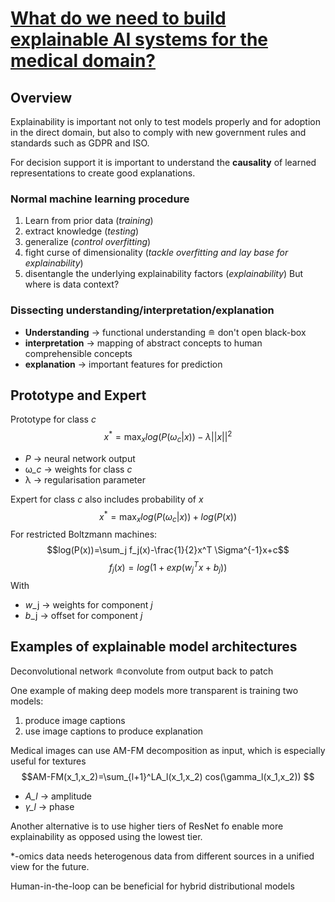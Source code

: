 # [What do we need to build explainable AI systems for the medical domain?](https://arxiv.org/abs/1712.09923)
## Overview
Explainability is important not only to test models properly and for adoption in the direct domain, but also to comply with new government rules and standards such as GDPR and ISO.

For decision support it is important to understand the **causality** of learned representations to create good explanations.
### Normal machine learning procedure
1. Learn from prior data (*training*)
1. extract knowledge (*testing*)
1. generalize (*control overfitting*)
1. fight curse of dimensionality (*tackle overfitting and lay base for explainability*)
1. disentangle the underlying explainability factors (*explainability*)
But where is data context?

### Dissecting understanding/interpretation/explanation 
- **Understanding** &rightarrow; functional understanding &#8792; don't open black-box
- **interpretation** &rightarrow; mapping of abstract concepts to human comprehensible concepts
- **explanation** &rightarrow; important features for prediction
## Prototype and Expert
Prototype for class *c*
$$ x^*=\max_x log(P(\omega_c|x)) - \lambda ||x||^2 $$
- *P* &rightarrow; neural network output
- &omega;*_c* &rightarrow; weights for class *c*
- &lambda; &rightarrow; regularisation parameter

Expert for class *c* also includes probability of *x*
$$ x^*=\max_x log(P(\omega_c|x)) +log(P(x)) $$ 
For restricted Boltzmann machines:
$$log(P(x))=\sum_j f_j(x)-\frac{1}{2}x^T \Sigma^{-1}x+c$$
$$f_j(x)=log(1+exp(w_j^Tx+b_j))$$
With
- *w*_j &rightarrow; weights for component *j*
- *b*_j &rightarrow; offset for component *j*
## Examples of explainable model architectures
Deconvolutional network &#8792;convolute from output back to patch

One example of making deep models more transparent is training two models:
1. produce image captions
1. use image captions to produce explanation

Medical images can use AM-FM decomposition as input, which is especially useful for textures
$$AM-FM(x_1,x_2)=\sum_{l+1}^LA_l(x_1,x_2) cos(\gamma_l(x_1,x_2)) $$
- *A_l* &rightarrow; amplitude
- *&gamma;_l* &rightarrow; phase

Another alternative is to use higher tiers of ResNet fo enable more explainability as opposed using the lowest tier.

*-omics data needs heterogenous data from different sources in a unified view for the future.

Human-in-the-loop can be beneficial for hybrid distributional models